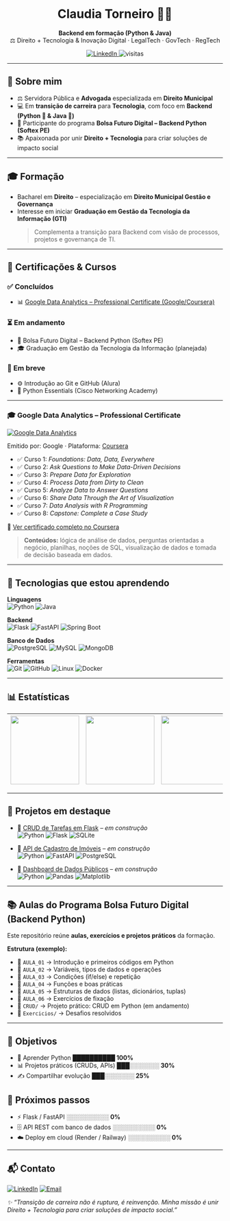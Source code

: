 <!-- PERFIL README -->

<h1 align="center">Claudia Torneiro 👩‍💻</h1>
<p align="center">
  <b>Backend em formação (Python & Java)</b><br/>
  ⚖️ Direito + Tecnologia & Inovação Digital · LegalTech · GovTech · RegTech
</p>

<p align="center">
  <a href="https://www.linkedin.com/in/claudiatorreiro">
    <img alt="LinkedIn" src="https://img.shields.io/badge/LinkedIn-0A66C2?logo=linkedin&logoColor=white">
  </a>
  <img alt="visitas" src="https://komarev.com/ghpvc/?username=claudiatorreiro&color=blueviolet&style=flat-square">
</p>

---

## 👋 Sobre mim
- ⚖️ Servidora Pública e **Advogada** especializada em **Direito Municipal**
- 💻 Em **transição de carreira** para **Tecnologia**, com foco em **Backend (Python 🐍 & Java 🤖)**
- 🚀 Participante do programa **Bolsa Futuro Digital – Backend Python (Softex PE)**
- 📚 Apaixonada por unir **Direito + Tecnologia** para criar soluções de impacto social

---

## 🎓 Formação
- Bacharel em **Direito** – especialização em **Direito Municipal Gestão e Governança**  
- Interesse em iniciar **Graduação em Gestão da Tecnologia da Informação (GTI)**  
  > Complementa a transição para Backend com visão de processos, projetos e governança de TI.

---

## 📜 Certificações & Cursos

### ✅ Concluídos
- 📊 [Google Data Analytics – Professional Certificate (Google/Coursera)](https://coursera.org/share/a44ff7bf7ab4bf14adcb1e4a339c3d63)

### ⏳ Em andamento
- 🐍 Bolsa Futuro Digital – Backend Python (Softex PE)
- 🎓 Graduação em Gestão da Tecnologia da Informação (planejada)

### 🚧 Em breve
- ⚙️ Introdução ao Git e GitHub (Alura)
- 🐍 Python Essentials (Cisco Networking Academy)



---

### 🎓 Google Data Analytics – Professional Certificate

[![Google Data Analytics](https://img.shields.io/badge/Google%20Data%20Analytics-4285F4?logo=google&logoColor=white)](https://coursera.org/share/a44ff7bf7ab4bf14adcb1e4a339c3d63)

Emitido por: Google · Plataforma: [Coursera](https://www.coursera.org/)  
- ✅ Curso 1: *Foundations: Data, Data, Everywhere*  
- ✅ Curso 2: *Ask Questions to Make Data-Driven Decisions*  
- ✅ Curso 3: *Prepare Data for Exploration*  
- ✅ Curso 4: *Process Data from Dirty to Clean*  
- ✅ Curso 5: *Analyze Data to Answer Questions*  
- ✅ Curso 6: *Share Data Through the Art of Visualization*  
- ✅ Curso 7: *Data Analysis with R Programming*  
- ✅ Curso 8: *Capstone: Complete a Case Study*  

🔗 [Ver certificado completo no Coursera](https://coursera.org/share/a44ff7bf7ab4bf14adcb1e4a339c3d63)

> **Conteúdos:** lógica de análise de dados, perguntas orientadas a negócio, planilhas, noções de SQL, visualização de dados e tomada de decisão baseada em dados.







---

## 🧠 Tecnologias que estou aprendendo
**Linguagens**  
![Python](https://img.shields.io/badge/Python-3776AB?logo=python&logoColor=white)
![Java](https://img.shields.io/badge/Java-007396?logo=openjdk&logoColor=white)

**Backend**  
![Flask](https://img.shields.io/badge/Flask-000000?logo=flask&logoColor=white)
![FastAPI](https://img.shields.io/badge/FastAPI-009688?logo=fastapi&logoColor=white)
![Spring Boot](https://img.shields.io/badge/Spring%20Boot-6DB33F?logo=springboot&logoColor=white)

**Banco de Dados**  
![PostgreSQL](https://img.shields.io/badge/PostgreSQL-4169E1?logo=postgresql&logoColor=white)
![MySQL](https://img.shields.io/badge/MySQL-4479A1?logo=mysql&logoColor=white)
![MongoDB](https://img.shields.io/badge/MongoDB-47A248?logo=mongodb&logoColor=white)

**Ferramentas**  
![Git](https://img.shields.io/badge/Git-F05032?logo=git&logoColor=white)
![GitHub](https://img.shields.io/badge/GitHub-181717?logo=github&logoColor=white)
![Linux](https://img.shields.io/badge/Linux-FCC624?logo=linux&logoColor=black)
![Docker](https://img.shields.io/badge/Docker-2496ED?logo=docker&logoColor=white)

---

## 📊 Estatísticas

<div align="center">

| <img height="160" src="https://github-readme-stats.vercel.app/api?username=claudiatorreiro&show_icons=true&theme=dracula&count_private=true"/> | <img height="160" src="https://github-readme-stats.vercel.app/api/top-langs/?username=claudiatorreiro&layout=compact&theme=dracula"/> | <img height="160" src="https://streak-stats.demolab.com?user=claudiatorreiro&theme=dracula"/> |
|---|---|---|

</div>



---

## 📂 Projetos em destaque
- 🔹 [CRUD de Tarefas em Flask](https://github.com/claudiatorreiro/crud-flask) – *em construção*  
  ![Python](https://img.shields.io/badge/Python-3776AB?logo=python&logoColor=white)
  ![Flask](https://img.shields.io/badge/Flask-000000?logo=flask&logoColor=white)
  ![SQLite](https://img.shields.io/badge/SQLite-003B57?logo=sqlite&logoColor=white)

- 🔹 [API de Cadastro de Imóveis](https://github.com/claudiatorreiro/api-imoveis) – *em construção*  
  ![Python](https://img.shields.io/badge/Python-3776AB?logo=python&logoColor=white)
  ![FastAPI](https://img.shields.io/badge/FastAPI-009688?logo=fastapi&logoColor=white)
  ![PostgreSQL](https://img.shields.io/badge/PostgreSQL-4169E1?logo=postgresql&logoColor=white)

- 🔹 [Dashboard de Dados Públicos](https://github.com/claudiatorreiro/dashboard-dados-publicos) – *em construção*  
  ![Python](https://img.shields.io/badge/Python-3776AB?logo=python&logoColor=white)
  ![Pandas](https://img.shields.io/badge/Pandas-150458?logo=pandas&logoColor=white)
  ![Matplotlib](https://img.shields.io/badge/Matplotlib-3776AB?logo=matplotlib&logoColor=white)



---

## 📚 Aulas do Programa Bolsa Futuro Digital (Backend Python)
Este repositório reúne **aulas, exercícios e projetos práticos** da formação.

**Estrutura (exemplo):**
- 📁 `AULA_01` → Introdução e primeiros códigos em Python  
- 📁 `AULA_02` → Variáveis, tipos de dados e operações  
- 📁 `AULA_03` → Condições (if/else) e repetição  
- 📁 `AULA_04` → Funções e boas práticas  
- 📁 `AULA_05` → Estruturas de dados (listas, dicionários, tuplas)  
- 📁 `AULA_06` → Exercícios de fixação  
- 📁 `CRUD/` → Projeto prático: CRUD em Python (em andamento)  
- 📁 `Exercicios/` → Desafios resolvidos

---

## 🎯 Objetivos
- 🐍 Aprender Python **██████████ 100%**
- 📊 Projetos práticos (CRUDs, APIs) **███░░░░░░░ 30%**
- ✍️ Compartilhar evolução **███░░░░░░░ 25%**

## 🚀 Próximos passos
- ⚡ Flask / FastAPI **░░░░░░░░░░ 0%**
- 🗄️ API REST com banco de dados **░░░░░░░░░░ 0%**
- ☁️ Deploy em cloud (Render / Railway) **░░░░░░░░░░ 0%**




---

## 📬 Contato
[![LinkedIn](https://img.shields.io/badge/LinkedIn-0A66C2?logo=linkedin&logoColor=white)](https://www.linkedin.com/in/claudiatorreiro)
[![Email](https://img.shields.io/badge/Email-cgtorreiro%40hotmail.com-red)](mailto:cgtorreiro@hotmail.com)


_✨ “Transição de carreira não é ruptura, é reinvenção. Minha missão é unir Direito + Tecnologia para criar soluções de impacto social.”_
